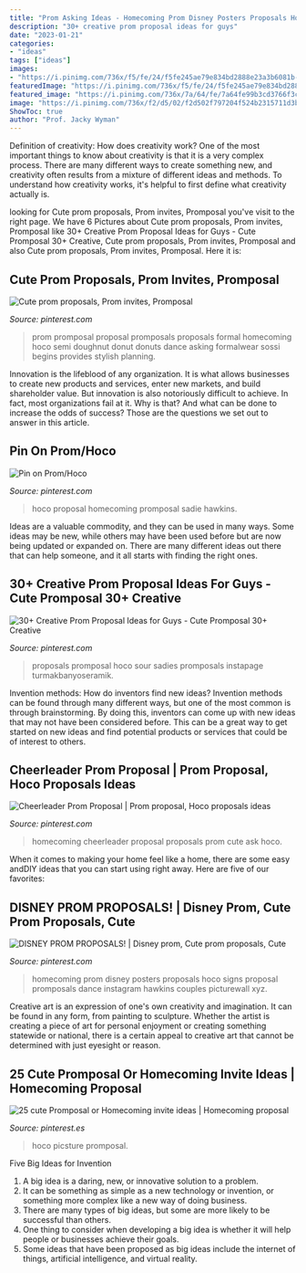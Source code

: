 ```yaml
---
title: "Prom Asking Ideas - Homecoming Prom Disney Posters Proposals Hoco Signs Proposal Promposals Dance Instagram Hawkins Couples Picturewall Xyz"
description: "30+ creative prom proposal ideas for guys"
date: "2023-01-21"
categories:
- "ideas"
tags: ["ideas"]
images:
- "https://i.pinimg.com/736x/f5/fe/24/f5fe245ae79e834bd2888e23a3b6081b--school-dances-high-school.jpg"
featuredImage: "https://i.pinimg.com/736x/f5/fe/24/f5fe245ae79e834bd2888e23a3b6081b--school-dances-high-school.jpg"
featured_image: "https://i.pinimg.com/736x/7a/64/fe/7a64fe99b3cd3766f3cf5ceea7eb95ac.jpg"
image: "https://i.pinimg.com/736x/f2/d5/02/f2d502f797204f524b2315711d3b7124--prom-proposal-disney-homecoming-proposal.jpg"
ShowToc: true
author: "Prof. Jacky Wyman"
---
```



Definition of creativity: How does creativity work?
One of the most important things to know about creativity is that it is a very complex process. There are many different ways to create something new, and creativity often results from a mixture of different ideas and methods. To understand how creativity works, it's helpful to first define what creativity actually is.

	

		
looking for Cute prom proposals, Prom invites, Promposal you've visit to the right page. We have 6 Pictures about Cute prom proposals, Prom invites, Promposal like 30+ Creative Prom Proposal Ideas for Guys - Cute Promposal 30+ Creative, Cute prom proposals, Prom invites, Promposal and also Cute prom proposals, Prom invites, Promposal. Here it is:
		
    
## Cute Prom Proposals, Prom Invites, Promposal

<img loading=lazy src="https://i.pinimg.com/736x/ab/a7/f5/aba7f529b51f43240686e2e90f2a4431--creative-prom-proposal-ideas-prom-ideas.jpg" onerror="this.onerror=null;this.src='https://tse2.mm.bing.net/th?id=OIP.Q4GZSwYyzkFxiHRdZ6vH3QHaNK&amp;pid=15.1';" alt="Cute prom proposals, Prom invites, Promposal">

_Source: pinterest.com_

>prom promposal proposal promposals proposals formal homecoming hoco semi doughnut donut donuts dance asking formalwear sossi begins provides stylish planning. 

	

Innovation is the lifeblood of any organization. It is what allows businesses to create new products and services, enter new markets, and build shareholder value. But innovation is also notoriously difficult to achieve. In fact, most organizations fail at it. Why is that? And what can be done to increase the odds of success? Those are the questions we set out to answer in this article.

    
## Pin On Prom/Hoco

<img loading=lazy src="https://i.pinimg.com/736x/f5/fe/24/f5fe245ae79e834bd2888e23a3b6081b--school-dances-high-school.jpg" onerror="this.onerror=null;this.src='https://tse4.mm.bing.net/th?id=OIP.i1vpA1RKLtF-KWUg-XzHDwHaJ4&amp;pid=15.1';" alt="Pin on Prom/Hoco">

_Source: pinterest.com_

>hoco proposal homecoming promposal sadie hawkins. 

	

Ideas are a valuable commodity, and they can be used in many ways. Some ideas may be new, while others may have been used before but are now being updated or expanded on. There are many different ideas out there that can help someone, and it all starts with finding the right ones.

    
## 30+ Creative Prom Proposal Ideas For Guys - Cute Promposal 30+ Creative

<img loading=lazy src="https://i.pinimg.com/736x/8a/0f/30/8a0f30b4d87c4eca74595c0c4f75140a.jpg" onerror="this.onerror=null;this.src='https://tse3.mm.bing.net/th?id=OIP.5wf_hF4bM6nRxmWUZnHKrQHaJ3&amp;pid=15.1';" alt="30+ Creative Prom Proposal Ideas for Guys - Cute Promposal 30+ Creative">

_Source: pinterest.com_

>proposals promposal hoco sour sadies promposals instapage turmakbanyoseramik. 

	

Invention methods: How do inventors find new ideas?
Invention methods can be found through many different ways, but one of the most common is through brainstorming. By doing this, inventors can come up with new ideas that may not have been considered before. This can be a great way to get started on new ideas and find potential products or services that could be of interest to others.

    
## Cheerleader Prom Proposal | Prom Proposal, Hoco Proposals Ideas

<img loading=lazy src="https://i.pinimg.com/736x/f7/f4/0e/f7f40e1bc64617fc619c46230e9ab406.jpg" onerror="this.onerror=null;this.src='https://tse2.mm.bing.net/th?id=OIP.dU0AWqk7kgzkPTOBexXKmwHaJ4&amp;pid=15.1';" alt="Cheerleader Prom Proposal | Prom proposal, Hoco proposals ideas">

_Source: pinterest.com_

>homecoming cheerleader proposal proposals prom cute ask hoco. 

	

When it comes to making your home feel like a home, there are some easy andDIY ideas that you can start using right away. Here are five of our favorites: 

    
## DISNEY PROM PROPOSALS! | Disney Prom, Cute Prom Proposals, Cute

<img loading=lazy src="https://i.pinimg.com/736x/f2/d5/02/f2d502f797204f524b2315711d3b7124--prom-proposal-disney-homecoming-proposal.jpg" onerror="this.onerror=null;this.src='https://tse2.mm.bing.net/th?id=OIP.brh8A2soSExQR35YRZQhowHaJ3&amp;pid=15.1';" alt="DISNEY PROM PROPOSALS! | Disney prom, Cute prom proposals, Cute">

_Source: pinterest.com_

>homecoming prom disney posters proposals hoco signs proposal promposals dance instagram hawkins couples picturewall xyz. 

	

Creative art is an expression of one's own creativity and imagination. It can be found in any form, from painting to sculpture. Whether the artist is creating a piece of art for personal enjoyment or creating something statewide or national, there is a certain appeal to creative art that cannot be determined with just eyesight or reason.

    
## 25 Cute Promposal Or Homecoming Invite Ideas | Homecoming Proposal

<img loading=lazy src="https://i.pinimg.com/736x/7a/64/fe/7a64fe99b3cd3766f3cf5ceea7eb95ac.jpg" onerror="this.onerror=null;this.src='https://tse1.mm.bing.net/th?id=OIP.Hr_5yWqZ1YvmtMRLT9Ag5AHaNK&amp;pid=15.1';" alt="25 cute Promposal or Homecoming invite ideas | Homecoming proposal">

_Source: pinterest.es_

>hoco picsture promposal. 

	

Five Big Ideas for Invention
1. A big idea is a daring, new, or innovative solution to a problem. 
2. It can be something as simple as a new technology or invention, or something more complex like a new way of doing business. 
3. There are many types of big ideas, but some are more likely to be successful than others. 
4. One thing to consider when developing a big idea is whether it will help people or businesses achieve their goals. 
5. Some ideas that have been proposed as big ideas include the internet of things, artificial intelligence, and virtual reality.

